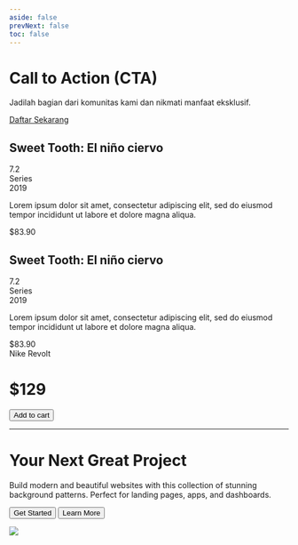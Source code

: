 ```yaml
---
aside: false
prevNext: false
toc: false
---
```


<div 
  class="relative w-full h-full bg-cover bg-center flex items-center justify-center p-8 my-8 dui-bg-fixed"
  style="background-image: url('/1banner_0128cc4f-1cf0-4f6d-b488-b040099a2d90_1024x1024.webp');">
  <div class="p-8 bg-gray-300/40 backdrop-blur-md text-gray-900/90 rounded-xl shadow-lg text-center w-full max-w-full mx-2">
    <h1 class="text-4xl font-bold mb-4">Call to Action (CTA)</h1>
    <p class="text-lg mb-8">Jadilah bagian dari komunitas kami dan nikmati manfaat eksklusif.</p>
    <a href="https://github.com/idugeni" target="_blank" rel="noopener noreferrer"
       class="btn btn-neutral btn-wide">Daftar Sekarang</a>
  </div>
</div>



<!-- component -->
  
  <div class="py-3 sm:max-w-xl sm:mx-auto">
    <div class="bg-white shadow-lg border-gray-100 max-h-80	 border sm:rounded-3xl p-8 flex space-x-8">
      <div class="h-48 overflow-visible w-1/2">
          <img class="rounded-3xl shadow-lg" src="/e75624a5-265e-4cbf-aa1a-4a244ea5e6bf.webp" alt="">
      </div>
      <div class="flex flex-col w-1/2 space-y-4">
        <div class="flex justify-between items-start">
          <h2 class="text-3xl font-bold">Sweet Tooth: El niño ciervo</h2>
          <div class="bg-yellow-400 font-bold rounded-xl p-2">7.2</div>
        </div>
        <div>
          <div class="text-sm text-gray-400">Series</div>
          <div class="text-lg text-gray-800">2019</div>
        </div>
          <p class=" text-gray-400 max-h-40 overflow-y-hidden">Lorem ipsum dolor sit amet, consectetur adipiscing elit, sed do eiusmod tempor incididunt ut labore et dolore magna aliqua.</p>
        <div class="flex text-2xl font-bold text-a">$83.90</div>
    </div>
  </div>
  
</div>

<div class="py-3 sm:max-w-xl sm:mx-auto">
  <div class="bg-white dark:bg-gray-900 shadow-lg border border-gray-100 dark:border-gray-700 max-h-80 sm:rounded-3xl p-8 flex space-x-8">
    <div class="h-48 overflow-visible">
      <img class="rounded-3xl shadow-lg" src="/cbf19d3b-c17f-4162-8356-f0f7287e663f.webp" alt="">
    </div>
    <div class="flex flex-col w-1/2 space-y-4">
      <div class="flex justify-between items-start">
        <h2 class="text-3xl font-bold text-gray-900 dark:text-white">Sweet Tooth: El niño ciervo</h2>
        <div class="bg-yellow-400 dark:bg-yellow-500 font-bold rounded-xl p-2">7.2</div>
      </div>
      <div>
        <div class="text-sm text-gray-400 dark:text-gray-300">Series</div>
        <div class="text-lg text-gray-800 dark:text-gray-100">2019</div>
      </div>
      <p class="text-gray-400 dark:text-gray-300 max-h-40 overflow-y-hidden">
        Lorem ipsum dolor sit amet, consectetur adipiscing elit, sed do eiusmod tempor incididunt ut labore et dolore magna aliqua.
      </p>
      <div class="flex text-2xl font-bold text-gray-900 dark:text-white">$83.90</div>
    </div>
  </div>
</div>


<!-- component -->
<div class="flex flex-col justify-center items-center max-w-sm mx-auto my-8">
  <div style="background-image: url(/cbf19d3b-c17f-4162-8356-f0f7287e663f.webp)"
       class="bg-gray-300 h-64 w-full rounded-lg shadow-md bg-cover bg-center"></div>
  <div class="w-56 md:w-64 bg-white -mt-10 shadow-lg rounded-lg overflow-hidden">
    <div class="py-2 text-center font-bold uppercase tracking-wide text-gray-800">Nike Revolt</div>
    <div class="flex items-center justify-between py-2 px-3 bg-gray-400">
      <h1 class="text-gray-800 font-bold ">$129</h1>
      <button class=" bg-gray-800 text-xs text-white px-2 py-1 font-semibold rounded uppercase hover:bg-gray-700">Add to cart</button>
    </div>
  </div>
</div>



<div class="fixed inset-0 -z-10">
        <div class="absolute inset-0 bg-[radial-gradient(#e5e7eb_1px,transparent_1px)] [&>div]:[background-size:16px_16px] [&>div]:[mask-image:radial-gradient(ellipse_50%_50%_at_50%_50%,#000_70%,transparent_100%)]"></div>
        <div class="absolute top-1/4 left-1/4 w-48 h-48 sm:w-96 sm:h-96 bg-violet-500/10 rounded-full filter blur-3xl"></div>
        <div class="absolute bottom-1/4 right-1/4 w-48 h-48 sm:w-96 sm:h-96 bg-fuchsia-500/10 rounded-full filter blur-3xl"></div>
    </div>





---

<div class="relative h-screen">
  <!-- Background Pattern -->
  <div class="absolute inset-0">
    <div class="relative h-full w-full bg-red [&>div]:absolute [&>div]:h-full [&>div]:w-full [&>div]:bg-[radial-gradient(#e5e7eb_1px,transparent_1px)] [&>div]:[background-size:16px_16px] [&>div]:[mask-image:radial-gradient(ellipse_50%_50%_at_50%_50%,#000_70%,transparent_100%)]">
    <div></div>
    
  </div>
  </div>
  
  <!-- Hero Content -->
  <div class="relative z-10 flex h-full flex-col items-center justify-center px-4">
    <div class="max-w-3xl text-center">
      <h1 class="mb-8 text-4xl font-bold tracking-tight sm:text-6xl lg:text-7xl text-slate-900">
        Your Next Great
        <span class="text-sky-900">Project</span>
      </h1>
      <p class="mx-auto mb-8 max-w-2xl text-lg text-slate-700">
        Build modern and beautiful websites with this collection of stunning background patterns. 
        Perfect for landing pages, apps, and dashboards.
      </p>
      <div class="flex flex-wrap justify-center gap-4">
        <button class="rounded-lg px-6 py-3 font-medium bg-sky-900 text-white hover:bg-sky-800">
          Get Started
        </button>
        <button class="rounded-lg border px-6 py-3 font-medium border-slate-200 bg-white text-slate-900 hover:bg-slate-50">
          Learn More
        </button>
      </div>
    </div>
  </div>
</div>



[![](https://mermaid.ink/img/pako:eNqFk--L2jAYx_-Vh8iBB1Wq_WUDG1j1xr04NlA2mL0XMU1qME0kTblz6v--tJ6y7TZW-qJp8_k8T75NjojqgiGMuNQvdEuMhVWWK3DX3R0s7UEyKBgXSlihVX35QiWp6znjUFsHLFQBXEiJe0E4D9LUq63RO4Z748UkixKPaqkN7nHOPa6VHbwwUW4t3mhZ_KErGBW1K_Om44wHNLnpijRJ_Piq833_f7rasn2mX6-2gIc8vtlSSgLC_2VT2lRE5uqWxFdmrKBEgiQH3VjorzL4ACu9B6sh09bq6v4yedpfL9tYnu8xxreABoOPp9EJsvVMCroDu2XwqCwzirS5Ou90v3_ugK7niyrrsPEJZm_Yo3JC-ffJs25ycIL5euZWQqiFz2qjiSmEKuGJKFIy846ad1R4gsVxsfz2K-EkXLgU2v7ODrv-nAu36LjoBA_rKaWsrmFjiFsnbamyMR0G7l4sv4AUaveu8kNrgE_9tYvnt6za1HOFPFQaUSBsTcM8VDHXSjtExxbPkUuwYjnC7tHtT9JIm6NcnR22J-q71tWVNLoptwhzIms3avYFsWwuSGlIdXtrmCqYmelGWYRH4aiTIHxErwiH43SYjuJ4koxGaRJNEg8dEE6S4SRM_SiMk3gSJXF09tCPrqo_nCSR209-lMZ-GIdh6iFWCKvN0-WkdQfOQ6SxenlQ9NLn-ScgmyQl?type=png)](https://mermaid.live/edit#pako:eNqFk--L2jAYx_-Vh8iBB1Wq_WUDG1j1xr04NlA2mL0XMU1qME0kTblz6v--tJ6y7TZW-qJp8_k8T75NjojqgiGMuNQvdEuMhVWWK3DX3R0s7UEyKBgXSlihVX35QiWp6znjUFsHLFQBXEiJe0E4D9LUq63RO4Z748UkixKPaqkN7nHOPa6VHbwwUW4t3mhZ_KErGBW1K_Om44wHNLnpijRJ_Piq833_f7rasn2mX6-2gIc8vtlSSgLC_2VT2lRE5uqWxFdmrKBEgiQH3VjorzL4ACu9B6sh09bq6v4yedpfL9tYnu8xxreABoOPp9EJsvVMCroDu2XwqCwzirS5Ou90v3_ugK7niyrrsPEJZm_Yo3JC-ffJs25ycIL5euZWQqiFz2qjiSmEKuGJKFIy846ad1R4gsVxsfz2K-EkXLgU2v7ODrv-nAu36LjoBA_rKaWsrmFjiFsnbamyMR0G7l4sv4AUaveu8kNrgE_9tYvnt6za1HOFPFQaUSBsTcM8VDHXSjtExxbPkUuwYjnC7tHtT9JIm6NcnR22J-q71tWVNLoptwhzIms3avYFsWwuSGlIdXtrmCqYmelGWYRH4aiTIHxErwiH43SYjuJ4koxGaRJNEg8dEE6S4SRM_SiMk3gSJXF09tCPrqo_nCSR209-lMZ-GIdh6iFWCKvN0-WkdQfOQ6SxenlQ9NLn-ScgmyQl)